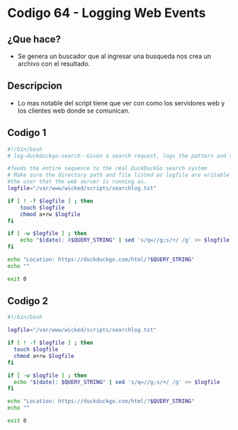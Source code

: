 # Codigo 64 - Logging Web Events

## ¿Que hace?
- Se genera un buscador que al ingresar una busqueda nos crea un archivo con el resultado.

## Descripcion
- Lo mas notable del script tiene que ver con como los servidores web y los clientes web donde se comunican.

## Codigo 1
```bash
#!/bin/bash
# log-duckduckgo-search--Given a search request, logs the pattern and then

#feeds the entire sequence to the real DuckDuckGo search system
# Make sure the directory path and file listed as logfile are writable by
#the user that the web server is running as.
logfile="/var/www/wicked/scripts/searchlog.txt"

if [ ! -f $logfile ] ; then
    touch $logfile
    chmod a+rw $logfile
fi

if [ -w $logfile ] ; then
    echo "$(date): X$QUERY_STRING" | sed 's/q=//g;s/+/ /g' >> $logfile
fi

echo "Location: https://duckduckgo.com/html/?$QUERY_STRING"
echo ""

exit 0
```

## Codigo 2
```bash
#!/bin/bash

logfile="/var/www/wicked/scripts/searchlog.txt"

if [ ! -f $logfile ] ; then
  touch $logfile
  chmod a+rw $logfile
fi

if [ -w $logfile ] ; then
  echo "$(date): $QUERY_STRING" | sed 's/q=//g;s/+/ /g' >> $logfile
fi

echo "Location: https://duckduckgo.com/html/?$QUERY_STRING"
echo ""

exit 0

```